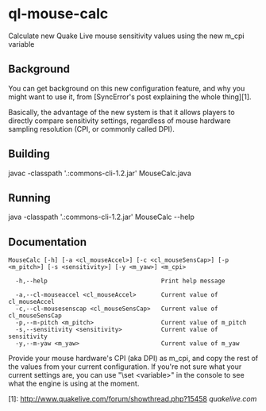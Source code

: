 ql-mouse-calc
==========

Calculate new Quake Live mouse sensitivity values using the new m\_cpi variable

Background
----------

You can get background on this new configuration feature, and why you might
want to use it, from [SyncError's post explaining the whole thing][1].

Basically, the advantage of the new system is that it allows players to
directly compare sensitivity settings, regardless of mouse hardware sampling
resolution (CPI, or commonly called DPI).

Building
--------

javac -classpath '.:commons-cli-1.2.jar' MouseCalc.java

Running
-------

java -classpath '.:commons-cli-1.2.jar' MouseCalc --help

Documentation
-------------

    MouseCalc [-h] [-a <cl_mouseAccel>] [-c <cl_mouseSensCap>] [-p <m_pitch>] [-s <sensitivity>] [-y <m_yaw>] <m_cpi>

      -h,--help                                Print help message

      -a,--cl-mouseaccel <cl_mouseAccel>       Current value of cl_mouseAccel
      -c,--cl-mousesenscap <cl_mouseSensCap>   Current value of cl_mouseSensCap
      -p,--m-pitch <m_pitch>                   Current value of m_pitch
      -s,--sensitivity <sensitivity>           Current value of sensitivity
      -y,--m-yaw <m_yaw>                       Current value of m_yaw

Provide your mouse hardware's CPI (aka DPI) as m\_cpi, and copy the rest of the
values from your current configuration.  If you're not sure what your current
settings are, you can use "\set \<variable\>" in the console to see what the
engine is using at the moment.




[1]: http://www.quakelive.com/forum/showthread.php?15458 *quakelive.com*
